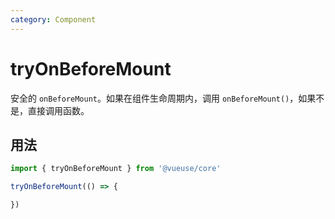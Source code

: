 ```yaml
---
category: Component
---
```


# tryOnBeforeMount

安全的 `onBeforeMount`。如果在组件生命周期内，调用 `onBeforeMount()`，如果不是，直接调用函数。

## 用法

```js
import { tryOnBeforeMount } from '@vueuse/core'

tryOnBeforeMount(() => {

})
```
